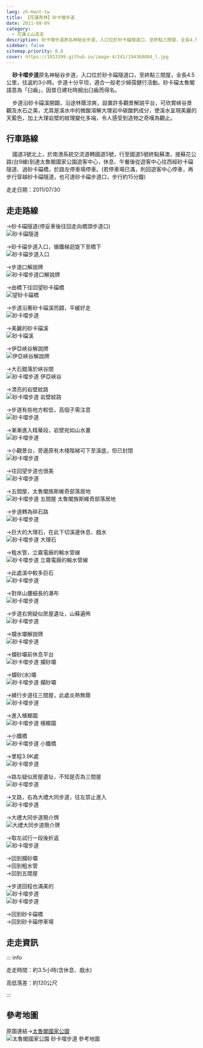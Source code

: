 ```yaml
---
lang: zh-Hant-tw
title: 【花蓮秀林】砂卡噹步道
date: 2011-08-09
category: 
  - 花蓮上山走走
description: 砂卡噹步道原名神秘谷步道，入口位於砂卡礑隧道口，至終點三間屋，全長4.5公里，往返約3小時。步道十分平坦，適合一般老少婦孺健行活動。砂卡礑太魯閣語意為「臼齒」，因昔日建社時掘出臼齒而得名。 步道沿砂卡礑溪開闢，沿途林蔭涼爽，設置許多觀景解說平台，可欣賞峽谷景觀及水石之美，尤其是溪水中的微酸溶解大理岩中碳酸鈣成分，使溪水呈現美麗的天藍色，加上大理岩壁的紋理變化多端，令人感受到造物之奇嘆為觀止。
sidebar: false
sitemap.priority: 0.8
cover: https://1013399.github.io/image-4/241/194368084_l.jpg
---
```


    **砂卡噹步道**原名神秘谷步道，入口位於砂卡礑隧道口，至終點三間屋，全長4.5公里，往返約3小時。步道十分平坦，適合一般老少婦孺健行活動。砂卡礑太魯閣語意為「臼齒」，因昔日建社時掘出臼齒而得名。  

    步道沿砂卡礑溪開闢，沿途林蔭涼爽，設置許多觀景解說平台，可欣賞峽谷景觀及水石之美，尤其是溪水中的微酸溶解大理岩中碳酸鈣成分，使溪水呈現美麗的天藍色，加上大理岩壁的紋理變化多端，令人感受到造物之奇嘆為觀止。

<!-- more -->

## 行車路線
    國道3號北上，於南港系統交流道轉國道5號，行至國道5號終點蘇澳，接蘇花公路(台9線)到達太魯閣國家公園遊客中心，休息、午餐後從遊客中心往西經砂卡礑隧道、過砂卡礑橋，於路左停車場停車。(若停車場已滿，則回遊客中心停車，再步行穿越砂卡礑隧道，也可達砂卡礑步道口，步行約15分鐘)

走走日期：2011/07/30

## 走走路線
→砂卡礑隧道(停妥車後往回走向橋頭步道口)  
![砂卡礑隧道](https://1013399.github.io/image-4/241/194368068_l.jpg)

→砂卡礑步道入口，循鐵梯迴旋下至橋下  
![砂卡礑步道入口](https://1013399.github.io/image-4/241/194368072_l.jpg)

→步道口解說牌  
![砂卡噹步道口解說牌](https://1013399.github.io/image-4/241/194368076_l.jpg)

→由橋下往回望砂卡礑橋  
![望砂卡礑橋](https://1013399.github.io/image-4/241/194368053_l.jpg)

→步道沿著砂卡礑溪而闢，平緩好走  
![砂卡噹步道](https://1013399.github.io/image-4/241/194368080_l.jpg)

→美麗的砂卡礑溪  
![砂卡礑溪](https://1013399.github.io/image-4/241/194368084_l.jpg)

→伊亞峽谷解說牌  
![伊亞峽谷解說牌](https://1013399.github.io/image-4/241/194368089_l.jpg)

→大石錯落於峽谷間  
![砂卡噹步道 伊亞峽谷](https://1013399.github.io/image-4/241/194368093_l.jpg)

→漂亮的岩壁紋路  
![砂卡噹步道 岩壁紋路](https://1013399.github.io/image-4/241/194368097_l.jpg)

→步道有些地方較低，高個子需注意  
![砂卡噹步道](https://1013399.github.io/image-4/241/194368100_l.jpg)

→漸漸進入精華段，岩壁宛如山水畫  
![砂卡噹步道](https://1013399.github.io/image-4/241/194470565_l.jpg)

→小觀景台，旁邊原有木棧階梯可下至溪底，但已封閉  
![砂卡噹步道](https://1013399.github.io/image-4/241/194368119_l.jpg)

→往回望步道也很美  
![砂卡噹步道](https://1013399.github.io/image-4/241/194368128_l.jpg)

→五間屋，太魯閣族斯維奇部落居地  
![砂卡噹步道 五間屋 太魯閣族斯維奇部落居地](https://1013399.github.io/image-4/241/194368134_l.jpg)

→步道轉為碎石路  
![砂卡噹步道](https://1013399.github.io/image-4/241/194368136_l.jpg)

→巨大的大理石，在此下切溪邊休息、戲水  
![砂卡噹步道 大理石](https://1013399.github.io/image-4/241/194368140_l.jpg)

→粗水管，立霧電廠的輸水管線  
![砂卡噹步道 立霧電廠的輸水管線](https://1013399.github.io/image-4/241/194368143_l.jpg)

→此處溪中較多巨石  
![砂卡噹步道](https://1013399.github.io/image-4/241/194470563_l.jpg)

→對岸山腰細長的瀑布  
![砂卡噹步道](https://1013399.github.io/image-4/241/194368161_l.jpg)

→步道右側疑似房屋遺址，山蘇遍佈  
![砂卡噹步道](https://1013399.github.io/image-4/241/194368163_l.jpg)

→攔水壩解說牌  
![砂卡噹步道](https://1013399.github.io/image-4/241/194368167_l.jpg)

→攔砂壩前休息平台  
![砂卡噹步道 攔砂壩](https://1013399.github.io/image-4/241/194368172_l.jpg)

→攔砂(水)壩  
![砂卡噹步道 攔砂壩](https://1013399.github.io/image-4/241/194368181_l.jpg)

→續行步道往三間屋，此處炎熱無蔭  
![砂卡噹步道](https://1013399.github.io/image-4/241/194368183_l.jpg)

→進入檳榔園  
![砂卡噹步道 檳榔園](https://1013399.github.io/image-4/241/194368186_l.jpg)

→小鐵橋  
![砂卡噹步道 小鐵橋](https://1013399.github.io/image-4/241/194368193_l.jpg)

→里程3.9K處  
![砂卡噹步道](https://1013399.github.io/image-4/241/194368196_l.jpg)

→路左疑似房屋遺址，不知是否為三間屋  
![砂卡噹步道](https://1013399.github.io/image-4/241/194368202_l.jpg)

→叉路，右為大禮大同步道，往左禁止進入  
![砂卡噹步道](https://1013399.github.io/image-4/241/194368204_l.jpg)

→大禮大同步道簡介牌  
![大禮大同步道簡介牌](https://1013399.github.io/image-4/241/194368210_l.jpg)

→取左試行一段後折返  
![砂卡噹步道](https://1013399.github.io/image-4/241/194368214_l.jpg)

→回到攔砂壩  
→回到粗水管  
→回到五間屋

→步道回程也滿美的  
![砂卡噹步道](https://1013399.github.io/image-4/241/194368217_l.jpg)  
![砂卡噹步道](https://1013399.github.io/image-4/241/194368220_l.jpg)[](http://photo.xuite.net/_pic/shiun101/5063728/194368220_l.jpg/redir)

→回到砂卡礑橋  
→回到砂卡礑停車場

## 走走資訊

::: info

走走時間：約3.5小時(含休息、戲水)

高低落差：約120公尺

:::

## 參考地圖
原圖連結→[太魯閣國家公園](http://www.taroko.gov.tw/zhTW/Content.aspx?tm=1&mm=6&sm=1&page=4&id=5#up)  
![太魯閣國家公園 砂卡噹步道 參考地圖](https://1013399.github.io/image-4/241/194368294_l.jpg)
